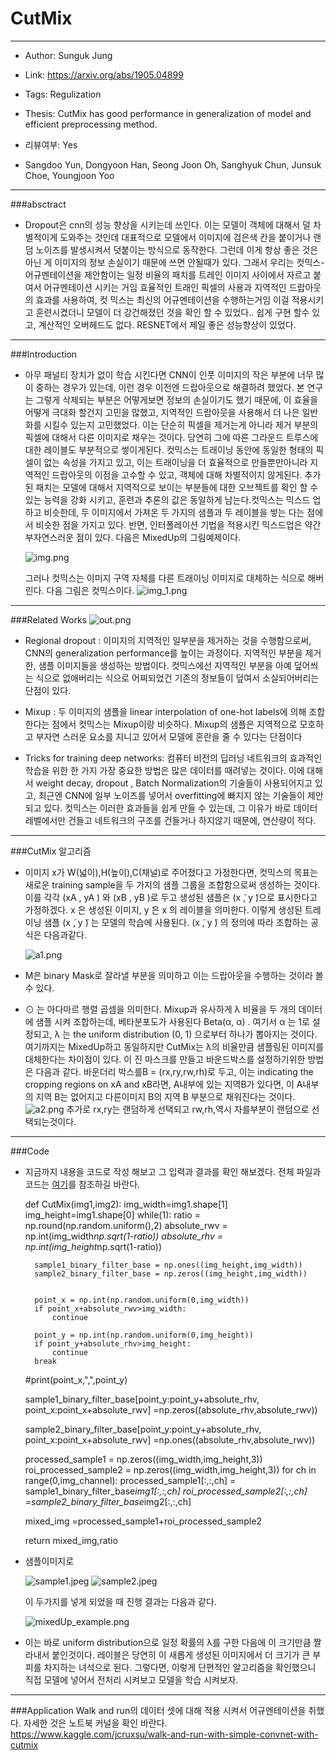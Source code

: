 # CutMix

----------------
- Author: Sunguk Jung
- Link: https://arxiv.org/abs/1905.04899
- Tags: Regulization
- Thesis: CutMix has good performance in generalization of model and efficient preprocessing method.
- 리뷰여부: Yes

- Sangdoo Yun, Dongyoon Han, Seong Joon Oh, Sanghyuk Chun, Junsuk Choe, Youngjoon Yoo

--------
###absctract 
- Dropout은 cnn의 성능 향상을 시키는데 쓰인다. 이는 모델이 객체에 대해서 덜 차별적이게 도와주는 것인데 대표적으로 모델에서 이미지에 검은색 칸을 붙이거나 랜덤 노이즈를 발생시켜서 덧붙이는 방식으로 동작한다.
  그런데 이게 항상 좋은 것은 아닌 게 이미지의 정보 손실이기 때문에 쓰면 안될때가 있다. 그래서 우리는 컷믹스-어규멘테이션을 제안함이는 일정 비율의 패치를 트레인 이미지 사이에서 자르고 붙여서 어규멘테이션 시키는 거임 효율적인 트래인 픽셀의 사용과 지역적인 드랍아웃의 효과를 사용하여, 
  컷 믹스는 최신의 어규멘테이션을 수행하는거임 이걸 적용시키고 훈련시켰더니 모델이 더 강건해졌던 것을 확인 할 수 있었다.. 쉽게 구현 할수 있고, 계산적인 오버헤드도 없다. RESNET에서 제일 좋은 성능향상이 있었다.
  
------
###Introduction
- 아무 패널티 장치가 없이 학습 시킨다면 CNN이 인풋 이미지의 작은 부분에 너무 많이 중하는 경우가 있는데, 이런 경우 이전엔 드랍아웃으로 해결하려 했었다. 
  본 연구는 그렇게 삭제되는 부분은 어떻게보면 정보의 손실이기도 했기 때문에, 이 효율을 어떻게 극대화 할건지 고민을 많했고, 지역적인 드랍아웃을 사용해서 더 나은 일반화를 시킬수 있는지 고민했었다. 
  이는 단순히 픽셀을 제거는게 아니라 제거 부분의 픽셀에 대해서 다른 이미지로 채우는 것이다. 당연히 그에 따른 그라운드 트루스에 대한 레이블도 부분적으로 쎃이게된다. 컷믹스는 트래이닝 동안에 동일한 형태의 픽셀이 없는 속성을 가지고 있고, 
  이는 트래이닝을 더 효율적으로 만들뿐만아니라 지역적인 드랍아웃의 이점을 고수할 수 있고, 객체에 대해 차별적이지 않게된다. 추가된 패치는 모델에 대해서 지역적으로 보이는 부분들에 대한 오브젝트를 확인 할 수 있는 능력을 강화 시키고,
  훈련과 추론의 값은 동일하게 남는다.컷믹스는 믹스드 업하고 비슷한데, 두 이미지에서 가져온 두 가지의 샘플과 두 레이블을 쎃는 다는 점에서 비슷한 점을 가지고 있다. 반면, 인터폴레이션 기법을 적용시킨 믹스드업은 약간 부자연스러운 점이 있다.
  다음은 MixedUp의 그림예제이다.
  
  ![img.png](img.png)
  
  그러나 컷믹스는 이미지 구역 자체를 다른 트래이닝 이미지로 대체하는 식으로 해버린다. 다음 그림은 컷믹스이다.
  ![img_1.png](img_1.png)
  
-------------
###Related Works
  ![out.png](out.png)
- Regional dropout : 이미지의 지역적인 일부분을 제거하는 것을 수행함으로써, CNN의 generalization performance를 높이는 과정이다. 지역적인 부분을 제거한, 샘플 이미지들을 생성하는 방법이다. 
  컷믹스에선 지역적인 부분을 아예 덮어씌는 식으로 없애버리는 식으로 어찌되었건 기존의 정보들이 덮여서 소실되어버리는 단점이 있다.
  
- Mixup : 두 이미지의 샘플을 linear interpolation of one-hot labels에 의해 조합한다는 점에서 컷믹스는 Mixup이랑 비슷하다. Mixup의 샘플은 지역적으로 모호하고 부자연 스러운 요소를 지니고 있어서 모델에 혼란을 줄 수 있다는 단점이다

- Tricks for training deep networks: 컴퓨터 비전의 딥러닝 네트워크의 효과적인 학습을 위한 한 가지 가장 중요한 방법은 많은 데이터를 때려넣는 것이다. 
  이에 대해서 weight decay, dropout , Batch Normalization의 기술들이 사용되어지고 있고, 최근엔 CNN에 일부 노이즈를 넣어서 overfitting에 빠지지 않는 기술들이 제안되고 있다. 
  컷믹스는 이러한 효과들을 쉽게 만들 수 있는데, 그 이유가 바로 데이터 레벨에서만 건들고 네트워크의 구조를 건들거나 하지않기 때문에, 연산량이 적다.
  
-------
###CutMix 알고리즘
- 이미지 x가 W(넓이),H(높이),C(채널)로 주어졌다고 가정한다면, 컷믹스의 목표는 새로운 training sample을 두 가지의 샘플 그룹을 조합함으로써 생성하는 것이다. 이를 각각 (xA , yA ) 와 (xB , yB )로 두고 생성된 샘플은 (x ̃, y ̃)으로 표시한다고 가정하겠다. x ̃은 생성된 이미지, y ̃은 x ̃의 레이블을 의미한다. 이렇게 생성된 트레이닝 샘플 (x ̃, y ̃) 는 모델의 학습에 사용된다. 
  (x ̃, y ̃) 의 정의에 따라 조합하는 공식은 다음과같다.
  
  ![a1.png](a1.png)
- M은 binary Mask로 잘라낼 부분을 의미하고 이는 드랍아웃을 수행하는 것이라 볼 수 있다.
- ⊙ 는 아다마르 행렬 곱셈을 의미한다. Mixup과 유사하게 λ 비율을 두 개의 데이터에 샘플 시켜 조합하는데, 베타분포도가 사용된다 Beta(α, α) .
  여기서 α 는 1로 설정되고, λ 는 the uniform distribution (0, 1) 으로부터 하나가 뽑아지는 것이다. 여기까지는 MixedUp하고 동일하지만 CutMix는 λ의 비율만큼 샘플링된 이미지를 대체한다는 차이점이 있다. 이
  진 마스크를 만들고 바운드박스를 설정하기위한 방법은 다음과 같다.  바운더리 박스를B = (rx,ry,rw,rh)로 두고, 이는 indicating the cropping regions on xA and xB라면, A내부에 있는 지역B가 있다면, 이 A내부의 지역 B는 없어지고 다른이미지 B의 지역 B 부분으로 채워진다는 것이다.
  ![a2.png](a2.png)
  추가로 rx,ry는 랜덤하게 선택되고 rw,rh,역시 자를부분이 랜덤으로 선택되는것이다.
  
------
###Code 
- 지금까지 내용을 코드로 작성 해보고 그 입력과 결과를 확인 해보겠다.
  전체 파일과 코드는 <a href="https://github.com/Malgus1995/Today-i-Learned/tree/master/CutMix">여기</a>를 참조하길 바란다.
     
  

    def CutMix(img1,img2):
    img_width=img1.shape[1]
    img_height=img1.shape[0]
    while(1):
    ratio = np.round(np.random.uniform(),2)
    absolute_rwv = np.int(img_width*np.sqrt(1-ratio))
    absolute_rhv = np.int(img_height*np.sqrt(1-ratio))

        sample1_binary_filter_base = np.ones((img_height,img_width))
        sample2_binary_filter_base = np.zeros((img_height,img_width))
        
            
        point_x = np.int(np.random.uniform(0,img_width))
        if point_x+absolute_rwv>img_width:
            continue
    
        point_y = np.int(np.random.uniform(0,img_height))
        if point_y+absolute_rhv>img_height:
            continue
        break
    
    #print(point_x,",",point_y)
    
    sample1_binary_filter_base[point_y:point_y+absolute_rhv,
                               point_x:point_x+absolute_rwv] =np.zeros((absolute_rhv,absolute_rwv))
    
    sample2_binary_filter_base[point_y:point_y+absolute_rhv,
                               point_x:point_x+absolute_rwv] =np.ones((absolute_rhv,absolute_rwv))
    

    processed_sample1 = np.zeros((img_width,img_height,3))
    roi_processed_sample2 = np.zeros((img_width,img_height,3))
    for ch in range(0,img_channel):
        processed_sample1[:,:,ch] = sample1_binary_filter_base*img1[:,:,ch]
        roi_processed_sample2[:,:,ch] =sample2_binary_filter_base*img2[:,:,ch]
    
    mixed_img =processed_sample1+roi_processed_sample2
    
    return mixed_img,ratio 

- 샘플이미지로
  
  ![sample1.jpeg](sample1.jpeg)
  ![sample2.jpeg](sample2.jpeg)
  
  이 두가지를 넣게 되었을 때 진행 결과는 다음과 같다.
  
  ![mixedUp_example.png](mixedUp_example.png)
  
- 이는 바로 uniform distribution으로 일정 확률의 λ를 구한 다음에 이 크기만큼 짤라내서 붙인것이다. 레이블은 당연히
이 새롭게 생성된 이미지에서 더 크기가 큰 부피를 차지하는 녀석으로 된다. 그렇다면, 이렇게 단편적인 알고리즘을 확인했으니 직접 모델에 넣어서
  전처리 시켜보고 모델을 학습 시켜보자.
  
---------
###Application
Walk and run의 데이터 셋에 대해 적용 시켜서 어규멘테이션을 취했다. 
자세한 것은 노트북 커널을 확인 바란다.
https://www.kaggle.com/jcruxsu/walk-and-run-with-simple-convnet-with-cutmix
  